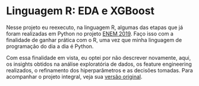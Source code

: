 # Linguagem R: EDA e XGBoost
Nesse projeto eu reexecuto, na linguagem R, algumas das etapas que já foram realizadas em Python no projeto [ENEM 2019](https://www.kaggle.com/hurzzz/enem-2019). Faço isso com a finalidade de ganhar prática com o R, uma vez que minha linguagem de programação do dia a dia é Python.

Com essa finalidade em vista, eu optei por não descrever novamente, aqui, os insights obtidos na análise exploratória de dados, os feature engineering realizados, o refinamento dos hiperparâmetros e as decisões tomadas. Para acompanhar o projeto integral, veja sua [versão original](https://www.kaggle.com/hurzzz/enem-2019).
